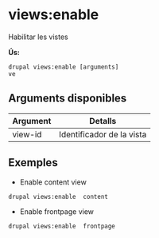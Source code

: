 # views:enable
Habilitar les vistes

**Ús:**
```
drupal views:enable [arguments]
ve
```

## Arguments disponibles
Argument | Detalls
---------|-------------
view-id | Identificador de la vista

## Exemples
* Enable content view
```
drupal views:enable  content
```
* Enable frontpage view
```
drupal views:enable  frontpage
```
